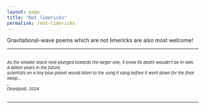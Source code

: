 ```yaml
---
layout: page
title: "Not limericks"
permalink: /not-limericks
---
```



<p>Gravitational-wave poems which are not limericks are also most welcome!</p>

<hr>

<p style="font-size:11px" style="color:#3A003A;"><br><i>
As the smaller black hole plunged towards the larger one, it knew its death wouldn’t be in vain.<br>
A billion years in the future,<br>
scientists on a tiny blue planet would listen to the song it sang before it went down for the final sleep...<br>
  _ <br>
Divyajyoti, 2024<br></i>
<br>
</p>

<hr>




